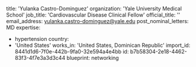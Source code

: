 title: 'Yulanka Castro-Dominguez'
organization: 'Yale University Medical School'
job_title: 'Cardiovascular Disease Clinical Fellow'
official_title: ''
email_address: yulanka.castro-dominguez@yale.edu
post_nominal_letters: MD
expertise:
  - hypertension
country:
  - 'United States'
works_in: 'United States, Dominican Republic'
import_id: 8441d1d6-7f0e-442b-9fa0-32e594a4e4bb
id: b7b58304-2e18-4462-83f3-4f7e3a3d3c44
blueprint: networking
